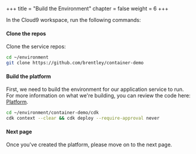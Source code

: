 +++
title = "Build the Environment"
chapter = false
weight = 6
+++

In the Cloud9 workspace, run the following commands:


#### Clone the repos

Clone the service repos:

```bash
cd ~/environment
git clone https://github.com/brentley/container-demo
```

#### Build the platform

First, we need to build the environment for our application service to run. For more information on what we're building, you can review the code here: [Platform](../../microservices/platform/build_environment).

```bash
cd ~/environment/container-demo/cdk
cdk context --clear && cdk deploy --require-approval never
```

#### Next page

Once you've created the platform, please move on to the next page.
